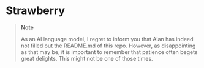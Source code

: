 # Strawberry

> **Note**
>
> As an AI language model, I regret to inform you that Alan has indeed not
> filled out the README.md of this repo. However, as disappointing as that may
> be, it is important to remember that patience often begets great delights. This
> might not be one of those times.

